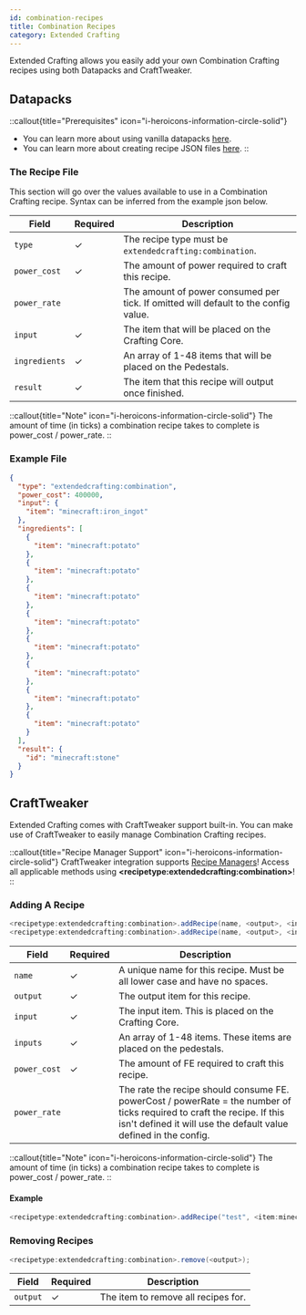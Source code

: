 ```yaml
---
id: combination-recipes 
title: Combination Recipes 
category: Extended Crafting
---
```


Extended Crafting allows you easily add your own Combination Crafting recipes using both Datapacks and CraftTweaker.

## Datapacks

::callout{title="Prerequisites" icon="i-heroicons-information-circle-solid"}
- You can learn more about using vanilla datapacks <a href="https://minecraft.gamepedia.com/Data_pack" target="_blank">here</a>.
- You can learn more about creating recipe JSON files <a href="https://minecraft.gamepedia.com/Recipe" target="_blank">here</a>.
::

### The Recipe File

This section will go over the values available to use in a Combination Crafting recipe. Syntax can be inferred from the example json below.

| Field         | Required | Description                                                                         |
|---------------|----------|-------------------------------------------------------------------------------------|
| `type`        | ✓        | The recipe type must be `extendedcrafting:combination`.                             |
| `power_cost`  | ✓        | The amount of power required to craft this recipe.                                  |
| `power_rate`  |          | The amount of power consumed per tick. If omitted will default to the config value. |
| `input`       | ✓        | The item that will be placed on the Crafting Core.                                  |
| `ingredients` | ✓        | An array of 1-48 items that will be placed on the Pedestals.                        |
| `result`      | ✓        | The item that this recipe will output once finished.                                |

::callout{title="Note" icon="i-heroicons-information-circle-solid"}
The amount of time (in ticks) a combination recipe takes to complete is power_cost / power_rate.
::

### Example File

```json
{
  "type": "extendedcrafting:combination",
  "power_cost": 400000,
  "input": {
    "item": "minecraft:iron_ingot"
  },
  "ingredients": [
    {
      "item": "minecraft:potato"
    },
    {
      "item": "minecraft:potato"
    },
    {
      "item": "minecraft:potato"
    },
    {
      "item": "minecraft:potato"
    },
    {
      "item": "minecraft:potato"
    },
    {
      "item": "minecraft:potato"
    },
    {
      "item": "minecraft:potato"
    },
    {
      "item": "minecraft:potato"
    }
  ],
  "result": {
    "id": "minecraft:stone"
  }
}
```

## CraftTweaker

Extended Crafting comes with CraftTweaker support built-in. You can make use of CraftTweaker to easily manage Combination Crafting recipes.

::callout{title="Recipe Manager Support" icon="i-heroicons-information-circle-solid"}
CraftTweaker integration supports <a href="https://docs.blamejared.com/1.21.1/en/tutorial/Recipes/RecipeManagers" target="_blank">Recipe Managers</a>! Access all applicable methods using **\<recipetype:extendedcrafting:combination\>**!
::

### Adding A Recipe

```java
<recipetype:extendedcrafting:combination>.addRecipe(name, <output>, <input>, [<inputs>], power_cost);
<recipetype:extendedcrafting:combination>.addRecipe(name, <output>, <input>, [<inputs>], power_cost, power_rate);
```

| Field        | Required | Description                                                                                                                                                                                 |
|--------------|----------|---------------------------------------------------------------------------------------------------------------------------------------------------------------------------------------------|
| `name`       | ✓        | A unique name for this recipe. Must be all lower case and have no spaces.                                                                                                                   |
| `output`     | ✓        | The output item for this recipe.                                                                                                                                                            |
| `input`      | ✓        | The input item. This is placed on the Crafting Core.                                                                                                                                        |
| `inputs`     | ✓        | An array of 1-48 items. These items are placed on the pedestals.                                                                                                                            |
| `power_cost` | ✓        | The amount of FE required to craft this recipe.                                                                                                                                             |
| `power_rate` |          | The rate the recipe should consume FE. powerCost / powerRate = the number of ticks required to craft the recipe. If this isn't defined it will use the default value defined in the config. |

::callout{title="Note" icon="i-heroicons-information-circle-solid"}
The amount of time (in ticks) a combination recipe takes to complete is power_cost / power_rate.
::

#### Example

```java
<recipetype:extendedcrafting:combination>.addRecipe("test", <item:minecraft:stick> * 10, <item:minecraft:diamond>, [<tag:item:c:ingots/iron>, <item:minecraft:stick>], 10000, 100);
```

### Removing Recipes

```java
<recipetype:extendedcrafting:combination>.remove(<output>);
```

| Field    | Required | Description                         |
|----------|----------|-------------------------------------|
| `output` | ✓        | The item to remove all recipes for. |
